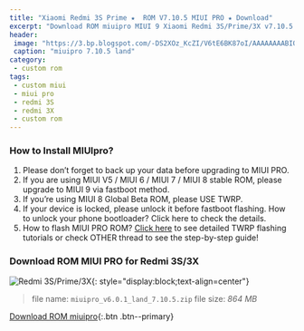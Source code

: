 ```yaml
---
title: "Xiaomi Redmi 3S Prime ★  ROM V7.10.5 MIUI PRO ★ Download"
excerpt: "Download ROM miuipro MIUI 9 Xiaomi Redmi 3S/Prime/3X v7.10.5 (update Oct 5th, 2017)"
header:
 image: "https://3.bp.blogspot.com/-DS2XOz_KcZI/V6tE6BK87oI/AAAAAAAABIQ/Th-QzIgs4l0DbhJeCVDYNg00CtsGtZKCgCLcB/s1600/miuipro-land.jpg"
 caption: "miuipro 7.10.5 land"
category:
 - custom rom
tags:
 - custom miui
 - miui pro
 - redmi 3S
 - redmi 3X
 - custom rom
---
```


### How to Install MIUIpro?

1. Please don’t forget to back up your data before upgrading to MIUI PRO.
2. If you are using MIUI V5 / MIUI 6 / MIUI 7 / MIUI 8 stable ROM, please upgrade to MIUI 9 via fastboot method. 
3. If you’re using MIUI 8 Global Beta ROM, please USE TWRP.
4. If your device is locked, please unlock it before fastboot flashing. How to unlock your phone bootloader? Click here to check the details.
5. How to flash MIUI PRO ROM? [Click here](/cara-panduan-pasang-rom-miui-pro-semua-xiaomi) to see detailed TWRP flashing tutorials or check OTHER thread to see the step-by-step guide!

### Download ROM MIUI PRO for Redmi 3S/3X

![Redmi 3S/Prime/3X](https://attach-en-miui-com.cdn.ampproject.org/i/attach.en.miui.com/forum/201708/10/144428nllgc1zoccl1mcqu.jpg.thumb.jpg){: style="display:block;text-align=center"}

> file name: `miuipro_v6.0.1_land_7.10.5.zip`
> file size: _864 MB_

[Download ROM miuipro](/dl/drive?id=0Bz9s9X_8ilSlX2g3T2pjZHkzM0U&name=miuipro_v6.0.1_land_7.10.5.zip&size=864MB){:.btn .btn--primary}
